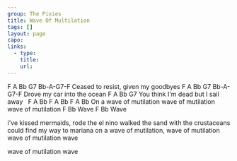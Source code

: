 ```yaml
---
group: The Pixies
title: Wave Of Multilation
tags: []
layout: page
capo: 
links: 
  - type: 
    title: 
    url: 
---
```



F           A              Bb       G7  Bb-A-G7-F
Ceased to resist, given my goodbyes
F        A            Bb    G7    Bb-A-G7-F
Drove my car into the ocean
F	      A               Bb    G7
You think I'm dead but I sail away
&nbsp;    F       A    Bb    F       A    Bb    F       A    Bb
On a wave of mutilation wave of mutilation wave of mutilation
F    Bb
Wave
F    Bb
Wave

i've kissed mermaids, rode the el nino
walked the sand with the crustaceans
could find my way to mariana
on a wave of mutilation,
wave of mutilation
wave of mutilation
wave

wave of mutilation
wave

